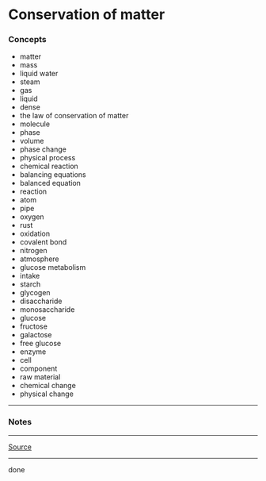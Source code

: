 # Conservation of matter

### Concepts

- matter
- mass
- liquid water
- steam
- gas
- liquid
- dense
- the law of conservation of matter
- molecule
- phase
- volume
- phase change
- physical process
- chemical reaction
- balancing equations
- balanced equation
- reaction
- atom
- pipe
- oxygen
- rust
- oxidation
- covalent bond
- nitrogen
- atmosphere
- glucose metabolism
- intake
- starch
- glycogen
- disaccharide
- monosaccharide
- glucose
- fructose
- galactose
- free glucose
- enzyme
- cell
- component
- raw material
- chemical change
- physical change

---

### Notes

---

[Source](https://youtu.be/VvbX8PitSpg)

---

done
